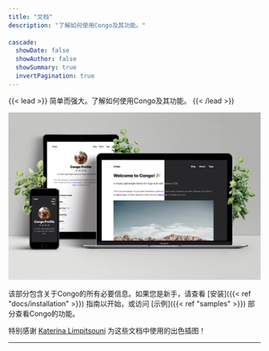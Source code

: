 ```yaml
---
title: "文档"
description: "了解如何使用Congo及其功能。"

cascade:
  showDate: false
  showAuthor: false
  showSummary: true
  invertPagination: true
---
```


{{< lead >}}
简单而强大。了解如何使用Congo及其功能。
{{< /lead >}}

![Screenshots of Congo on an iPhone, iPad and MacBook](screenshot.png)

该部分包含关于Congo的所有必要信息。如果您是新手，请查看 [安装]({{< ref "docs/installation" >}}) 指南以开始，或访问 [示例]({{< ref "samples" >}}) 部分查看Congo的功能。

特别感谢 [Katerina Limpitsouni](https://ninalimpi.com) 为这些文档中使用的出色插图！

---
